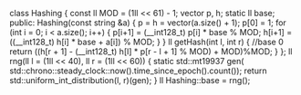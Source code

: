 class Hashing {
    const ll MOD = (1ll << 61) - 1;
    vector<ll> p, h;
    static ll base;
public:
    Hashing(const string &a) {
        p = h = vector<ll>(a.size() + 1);
        p[0] = 1;
        for (int i = 0; i < a.size(); i++) {
            p[i+1] = (__int128_t) p[i] * base % MOD;
            h[i+1] = ((__int128_t) h[i] * base + a[i]) % MOD;
        }
    }
    ll getHash(int l, int r) { //base 0
        return ((h[r + 1] - (__int128_t) h[l] * p[r - l + 1] % MOD) + MOD)%MOD;
    }
};
ll rng(ll l = (1ll << 40), ll r = (1ll << 60)) {
    static std::mt19937 gen(
            std::chrono::steady_clock::now().time_since_epoch().count());
    return std::uniform_int_distribution<long long>(l, r)(gen);
}
ll Hashing::base = rng();